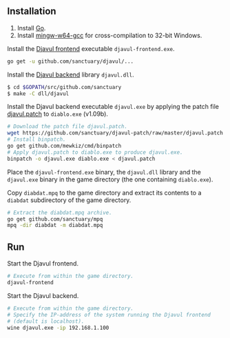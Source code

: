 ## Installation

1. Install [Go](https://golang.org/doc/install).
2. Install [mingw-w64-gcc](https://aur.archlinux.org/packages/mingw-w64-gcc/) for cross-compilation to 32-bit Windows.

Install the [Djavul frontend](https://github.com/sanctuary/djavul/tree/master/cmd/djavul) executable `djavul-frontend.exe`.

```bash
go get -u github.com/sanctuary/djavul/...
```

Install the [Djavul backend](https://github.com/sanctuary/djavul/tree/master/dll/djavul) library `djavul.dll`.

```bash
$ cd $GOPATH/src/github.com/sanctuary
$ make -C dll/djavul
```

Install the Djavul backend executable `djavul.exe` by applying the patch file [djavul.patch](https://github.com/sanctuary/djavul-patch) to `diablo.exe` (v1.09b).

```bash
# Download the patch file djavul.patch.
wget https://github.com/sanctuary/djavul-patch/raw/master/djavul.patch
# Install binpatch.
go get github.com/mewkiz/cmd/binpatch
# Apply djavul.patch to diablo.exe to produce djavul.exe.
binpatch -o djavul.exe diablo.exe < djavul.patch
```

Place the `djavul-frontend.exe` binary, the `djavul.dll` library and the `djavul.exe` binary in the game directory (the one containing `diablo.exe`).

Copy `diabdat.mpq` to the game directory and extract its contents to a `diabdat` subdirectory of the game directory.

```bash
# Extract the diabdat.mpq archive.
go get github.com/sanctuary/mpq
mpq -dir diabdat -m diabdat.mpq
```

## Run

Start the Djavul frontend.

```bash
# Execute from within the game directory.
djavul-frontend
```

Start the Djavul backend.

```bash
# Execute from within the game directory.
# Specify the IP-address of the system running the Djavul frontend
# (default is localhost).
wine djavul.exe -ip 192.168.1.100
```
